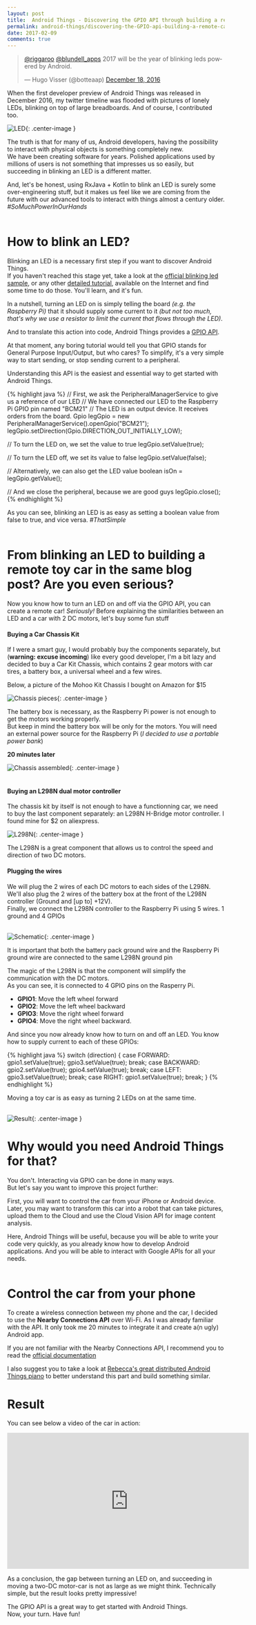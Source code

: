 ```yaml
---
layout: post
title:  Android Things - Discovering the GPIO API through building a remote car
permalink: android-things/discovering-the-GPIO-api-building-a-remote-car
date: 2017-02-09
comments: true
---
```


<blockquote class="twitter-tweet" data-conversation="none" data-lang="en"><p lang="en" dir="ltr"><a href="https://twitter.com/riggaroo">@riggaroo</a> <a href="https://twitter.com/blundell_apps">@blundell_apps</a> 2017 will be the year of blinking leds powered by Android.</p>&mdash; Hugo Visser (@botteaap) <a href="https://twitter.com/botteaap/status/810406338123694080">December 18, 2016</a></blockquote>
<script async src="//platform.twitter.com/widgets.js" charset="utf-8"></script>


When the first developer preview of Android Things was released in December 2016, my twitter timeline was flooded with pictures of lonely LEDs, blinking on top of large breadboards.
And of course, I contributed too.

![LED][pic1_led]{: .center-image }

The truth is that for many of us, Android developers, having the possibility to interact with physical objects is something completely new.<br>
We have been creating software for years. Polished applications used by millions of users is not something that impresses us so easily, but succeeding in blinking an LED is a different matter.

And, let's be honest, using RxJava + Kotlin to blink an LED is surely some over-engineering stuff, but it makes us feel like we are coming from the future with our advanced tools to interact with things almost a century older. *#SoMuchPowerInOurHands*<br><br>


# How to blink an LED?

Blinking an LED is a necessary first step if you want to discover Android Things.<br>
If you haven't reached this stage yet, take a look at the [official blinking led sample][official-led-sample], or any other [detailed tutorial][detailed-led-tutorial], available on the Internet and find some time to do those. You'll learn, and it's fun.

In a nutshell, turning an LED on is simply telling the board *(e.g. the Raspberry Pi)* that it should supply some current to it *(but not too much, that's why we use a resistor to limit the current that flows through the LED)*.

And to translate this action into code, Android Things provides a [GPIO API][gpio-api].

At that moment, any boring tutorial would tell you that GPIO stands for General Purpose Input/Output, but who cares?
To simplify, it's a very simple way to start sending, or stop sending current to a peripheral.

Understanding this API is the easiest and essential way to get started with Android Things.

{% highlight java %}
// First, we ask the PeripheralManagerService to give us a reference of our LED
// We have connected our LED to the Raspberry Pi GPIO pin named "BCM21"
// The LED is an output device. It receives orders from the board.
Gpio legGpio = new PeripheralManagerService().openGpio("BCM21");
legGpio.setDirection(Gpio.DIRECTION_OUT_INITIALLY_LOW);

// To turn the LED on, we set the value to true
legGpio.setValue(true);

// To turn the LED off, we set its value to false
legGpio.setValue(false);

// Alternatively, we can also get the LED value
boolean isOn = legGpio.getValue();

// And we close the peripheral, because we are good guys
legGpio.close();
{% endhighlight %}

As you can see, blinking an LED is as easy as setting a boolean value from false to true, and vice versa.
*#ThatSimple*<br><br>

# From blinking an LED to building a remote toy car in the same blog post? Are you even serious?

Now you know how to turn an LED on and off via the GPIO API, you can create a remote car! *Seriously!*
Before explaining the similarities between an LED and a car with 2 DC motors, let's buy some fun stuff

#### Buying a Car Chassis Kit

If I were a smart guy, I would probably buy the components separately, but (**warning: excuse incoming**) like every good developer, I'm a bit lazy and decided to buy a Car Kit Chassis, which contains 2 gear motors with car tires, a battery box, a universal wheel and a few wires.

Below, a picture of the Mohoo Kit Chassis I bought on Amazon for $15

![Chassis pieces][pic2_chassis_before]{: .center-image }

The battery box is necessary, as the Raspberry Pi power is not enough to get the motors working properly.<br>
But keep in mind the battery box will be only for the motors. You will need an external power source for the Raspberry Pi (*I decided to use a portable power bank*)

**20 minutes later**

![Chassis assembled][pic3_chassis_after]{: .center-image }<br><br>


#### Buying an L298N dual motor controller

The chassis kit by itself is not enough to have a functionning car, we need to buy the last component separately: an L298N H-Bridge motor controller. I found mine for $2 on aliexpress.

![L298N][pic4_l298n]{: .center-image }<br>

The L298N is a great component that allows us to control the speed and direction of two DC motors.

#### Plugging the wires

We will plug the 2 wires of each DC motors to each sides of the L298N. We'll also plug the 2 wires of the battery box at the front of the L298N controller (Ground and [up to] +12V).<br>
Finally, we connect the L298N controller to the Raspberry Pi using 5 wires. 1 ground and 4 GPIOs<br><br>


![Schematic][pic5_fritzing]{: .center-image }<br>

It is important that both the battery pack ground wire and the Raspberry Pi ground wire are connected to the same L298N ground pin

The magic of the L298N is that the component will simplify the communication with the DC motors.<br>
As you can see, it is connected to 4 GPIO pins on the Rasperry Pi.

* **GPIO1**: Move the left wheel forward
* **GPIO2**: Move the left wheel backward
* **GPIO3**: Move the right wheel forward
* **GPIO4**: Move the right wheel backward.

And since you now already know how to turn on and off an LED. You know how to supply current to each of these GPIOs:

{% highlight java %}
switch (direction) {
  case FORWARD:
    gpio1.setValue(true);
    gpio3.setValue(true);
    break;
  case BACKWARD:
    gpio2.setValue(true);
    gpio4.setValue(true);
    break;
  case LEFT:
    gpio3.setValue(true);
    break;
  case RIGHT:
    gpio1.setValue(true);
    break;
}
{% endhighlight %}

Moving a toy car is as easy as turning 2 LEDs on at the same time.<br><br>


![Result][pic6_result]{: .center-image }<br>


# Why would you need Android Things for that?

You don't. Interacting via GPIO can be done in many ways.<br>
But let's say you want to improve this project further:

First, you will want to control the car from your iPhone or Android device. Later, you may want to transform this car into a robot that can take pictures, upload them to the Cloud and use the Cloud Vision API for image content analysis.

Here, Android Things will be useful, because you will be able to write your code very quickly, as you already know how to develop Android applications. And you will be able to interact with Google APIs for all your needs.<br><br>


# Control the car from your phone

To create a wireless connection between my phone and the car, I decided to use the **Nearby Connections API** over Wi-Fi. As I was already familiar with the API. It only took me 20 minutes to integrate it and create a(n ugly) Android app.<br>

If you are not familiar with the Nearby Connections API, I recommend you to read the [official documentation][nearby-doc]

I also suggest you to take a look at [Rebecca's great distributed Android Things piano][nearby-piano] to better understand this part and build something similar.<br>


# Result

You can see below a video of the car in action:

<iframe width="560" height="315" src="https://www.youtube.com/embed/FZgl8wn8cSY" frameborder="0" allowfullscreen></iframe><br>

As a conclusion, the gap between turning an LED on, and succeeding in moving a two-DC motor-car is not as large as we might think.
Technically simple, but the result looks pretty impressive!

The GPIO API is a great way to get started with Android Things.<br>
Now, your turn. Have fun!

[official-led-sample]: https://github.com/androidthings/sample-simplepio/tree/master/blink
[detailed-led-tutorial]: https://androidthings.rocks/2017/01/08/your-first-blinking-led/
[gpio-api]: https://developer.android.com/things/sdk/pio/gpio.html
[l298n-video]: https://www.youtube.com/watch?v=AZSiqj0NZgU
[nearby-doc]: https://developers.google.com/nearby/
[nearby-piano]: https://riggaroo.co.za/android-things-building-distributed-piano/
[pic1_led]: /public/images/20170209/01_led.jpg
[pic2_chassis_before]: /public/images/20170209/02_chassis_before.jpg
[pic3_chassis_after]: /public/images/20170209/03_chassis_after.jpg
[pic4_l298n]: /public/images/20170209/04_l298n.jpg
[pic5_fritzing]: /public/images/20170209/05_fritzing.png
[pic6_result]: /public/images/20170209/06_result.jpg
